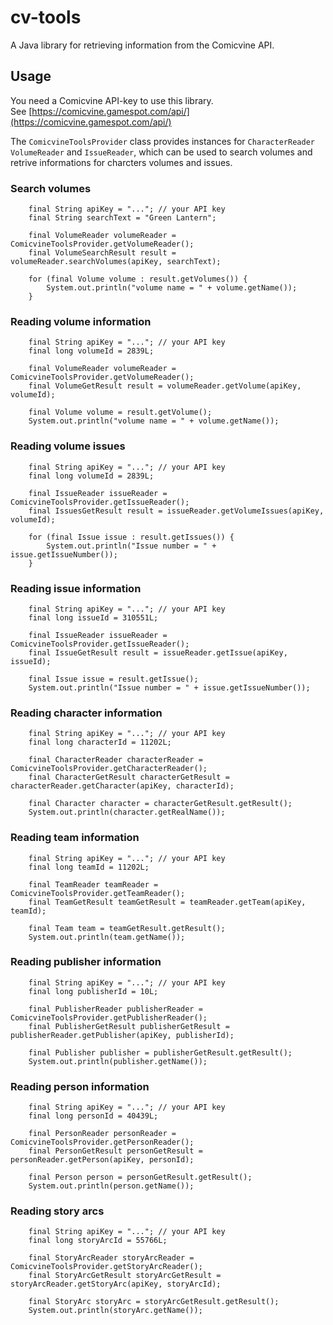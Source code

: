 # cv-tools
A Java library for retrieving information from the Comicvine API.

## Usage

You need a Comicvine API-key to use this library.  
See [https://comicvine.gamespot.com/api/](https://comicvine.gamespot.com/api/)

The `ComicvineToolsProvider` class provides instances for `CharacterReader` `VolumeReader` and 
`IssueReader`, which can be used to search volumes and retrive informations for charcters volumes 
and issues.

### Search volumes

        final String apiKey = "..."; // your API key
        final String searchText = "Green Lantern";

        final VolumeReader volumeReader = ComicvineToolsProvider.getVolumeReader();
        final VolumeSearchResult result = volumeReader.searchVolumes(apiKey, searchText);

        for (final Volume volume : result.getVolumes()) {
            System.out.println("volume name = " + volume.getName());
        }

### Reading volume information

        final String apiKey = "..."; // your API key
        final long volumeId = 2839L;

        final VolumeReader volumeReader = ComicvineToolsProvider.getVolumeReader();
        final VolumeGetResult result = volumeReader.getVolume(apiKey, volumeId);

        final Volume volume = result.getVolume();
        System.out.println("volume name = " + volume.getName());
    

### Reading volume issues

        final String apiKey = "..."; // your API key
        final long volumeId = 2839L;

        final IssueReader issueReader = ComicvineToolsProvider.getIssueReader();
        final IssuesGetResult result = issueReader.getVolumeIssues(apiKey, volumeId);

        for (final Issue issue : result.getIssues()) {
            System.out.println("Issue number = " + issue.getIssueNumber());
        }

### Reading issue information

        final String apiKey = "..."; // your API key
        final long issueId = 310551L;

        final IssueReader issueReader = ComicvineToolsProvider.getIssueReader();
        final IssueGetResult result = issueReader.getIssue(apiKey, issueId);

        final Issue issue = result.getIssue();
        System.out.println("Issue number = " + issue.getIssueNumber());

### Reading character information

        final String apiKey = "..."; // your API key
        final long characterId = 11202L;
        
        final CharacterReader characterReader = ComicvineToolsProvider.getCharacterReader();
        final CharacterGetResult characterGetResult = characterReader.getCharacter(apiKey, characterId);
        
        final Character character = characterGetResult.getResult();
        System.out.println(character.getRealName());

### Reading team information

        final String apiKey = "..."; // your API key
        final long teamId = 11202L;
        
        final TeamReader teamReader = ComicvineToolsProvider.getTeamReader();
        final TeamGetResult teamGetResult = teamReader.getTeam(apiKey, teamId);
        
        final Team team = teamGetResult.getResult();
        System.out.println(team.getName());

### Reading publisher information

        final String apiKey = "..."; // your API key
        final long publisherId = 10L;

        final PublisherReader publisherReader = ComicvineToolsProvider.getPublisherReader();
        final PublisherGetResult publisherGetResult = publisherReader.getPublisher(apiKey, publisherId);

        final Publisher publisher = publisherGetResult.getResult();
        System.out.println(publisher.getName());

### Reading person information

        final String apiKey = "..."; // your API key
        final long personId = 40439L;

        final PersonReader personReader = ComicvineToolsProvider.getPersonReader();
        final PersonGetResult personGetResult = personReader.getPerson(apiKey, personId);

        final Person person = personGetResult.getResult();
        System.out.println(person.getName());

### Reading story arcs

        final String apiKey = "..."; // your API key
        final long storyArcId = 55766L;

        final StoryArcReader storyArcReader = ComicvineToolsProvider.getStoryArcReader();
        final StoryArcGetResult storyArcGetResult = storyArcReader.getStoryArc(apiKey, storyArcId);

        final StoryArc storyArc = storyArcGetResult.getResult();
        System.out.println(storyArc.getName());